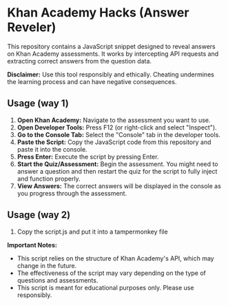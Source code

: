 # Khan Academy Hacks (Answer Reveler)

This repository contains a JavaScript snippet designed to reveal answers on Khan Academy assessments. It works by intercepting API requests and extracting correct answers from the question data.

**Disclaimer:** Use this tool responsibly and ethically. Cheating undermines the learning process and can have negative consequences.

## Usage (way 1)

1.  **Open Khan Academy:** Navigate to the assessment you want to use.
2.  **Open Developer Tools:** Press F12 (or right-click and select "Inspect").
3.  **Go to the Console Tab:** Select the "Console" tab in the developer tools.
4.  **Paste the Script:** Copy the JavaScript code from this repository and paste it into the console.
5.  **Press Enter:** Execute the script by pressing Enter.
6.  **Start the Quiz/Assessment:** Begin the assessment. You might need to answer a question and then restart the quiz for the script to fully inject and function properly.
7.  **View Answers:** The correct answers will be displayed in the console as you progress through the assessment.

## Usage (way 2)
1. Copy the script.js and put it into a tampermonkey file

**Important Notes:**

* This script relies on the structure of Khan Academy's API, which may change in the future.
* The effectiveness of the script may vary depending on the type of questions and assessments.
* This script is meant for educational purposes only. Please use responsibly.
